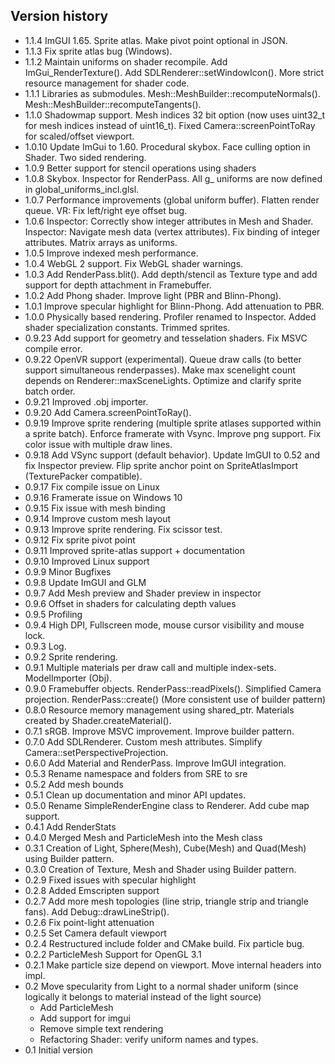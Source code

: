 ## Version history

 * 1.1.4 ImGUI 1.65. Sprite atlas. Make pivot point optional in JSON.
 * 1.1.3 Fix sprite atlas bug (Windows).
 * 1.1.2 Maintain uniforms on shader recompile. Add ImGui_RenderTexture(). Add SDLRenderer::setWindowIcon(). More strict resource management for shader code.
 * 1.1.1 Libraries as submodules. Mesh::MeshBuilder::recomputeNormals(). Mesh::MeshBuilder::recomputeTangents(). 
 * 1.1.0 Shadowmap support. Mesh indices 32 bit option (now uses uint32_t for mesh indices instead of uint16_t). Fixed Camera::screenPointToRay for scaled/offset viewport.
 * 1.0.10 Update ImGui to 1.60. Procedural skybox. Face culling option in Shader. Two sided rendering.
 * 1.0.9 Better support for stencil operations using shaders
 * 1.0.8 Skybox. Inspector for RenderPass. All g_ uniforms are now defined in global_uniforms_incl.glsl.
 * 1.0.7 Performance improvements (global uniform buffer). Flatten render queue. VR: Fix left/right eye offset bug.
 * 1.0.6 Inspector: Correctly show integer attributes in Mesh and Shader. Inspector: Navigate mesh data (vertex attributes). Fix binding of integer attributes. Matrix arrays as uniforms.
 * 1.0.5 Improve indexed mesh performance. 
 * 1.0.4 WebGL 2 support. Fix WebGL shader warnings. 
 * 1.0.3 Add RenderPass.blit(). Add depth/stencil as Texture type and add support for depth attachment in Framebuffer.
 * 1.0.2 Add Phong shader. Improve light (PBR and Blinn-Phong).
 * 1.0.1 Improve specular highlight for Blinn-Phong. Add attenuation to PBR.
 * 1.0.0 Physically based rendering. Profiler renamed to Inspector. Added shader specialization constants. Trimmed sprites.
 * 0.9.23 Add support for geometry and tesselation shaders. Fix MSVC compile error.
 * 0.9.22 OpenVR support (experimental). Queue draw calls (to better support simultaneous renderpasses). Make max scenelight count depends on Renderer::maxSceneLights. Optimize and clarify sprite batch order.
 * 0.9.21 Improved .obj importer.
 * 0.9.20 Add Camera.screenPointToRay().
 * 0.9.19 Improve sprite rendering (multiple sprite atlases supported within a sprite batch). Enforce framerate with Vsync. Improve png support. Fix color issue with multiple draw lines.
 * 0.9.18 Add VSync support (default behavior). Update ImGUI to 0.52 and fix Inspector preview. Flip sprite anchor point on SpriteAtlasImport (TexturePacker compatible).
 * 0.9.17 Fix compile issue on Linux
 * 0.9.16 Framerate issue on Windows 10
 * 0.9.15 Fix issue with mesh binding
 * 0.9.14 Improve custom mesh layout
 * 0.9.13 Improve sprite rendering. Fix scissor test.
 * 0.9.12 Fix sprite pivot point
 * 0.9.11 Improved sprite-atlas support + documentation
 * 0.9.10 Improved Linux support
 * 0.9.9 Minor Bugfixes
 * 0.9.8 Update ImGUI and GLM
 * 0.9.7 Add Mesh preview and Shader preview in inspector
 * 0.9.6 Offset in shaders for calculating depth values
 * 0.9.5 Profiling 
 * 0.9.4 High DPI, Fullscreen mode, mouse cursor visibility and mouse lock. 
 * 0.9.3 Log. 
 * 0.9.2 Sprite rendering. 
 * 0.9.1 Multiple materials per draw call and multiple index-sets. ModelImporter (Obj). 
 * 0.9.0 Framebuffer objects. RenderPass::readPixels(). Simplified Camera projection. RenderPass::create() (More consistent use of builder pattern)
 * 0.8.0 Resource memory management using shared_ptr. Materials created by Shader.createMaterial().
 * 0.7.1 sRGB. Improve MSVC improvement. Improve builder pattern.
 * 0.7.0 Add SDLRenderer. Custom mesh attributes. Simplify Camera::setPerspectiveProjection.
 * 0.6.0 Add Material and RenderPass. Improve ImGUI integration. 
 * 0.5.3 Rename namespace and folders from SRE to sre 
 * 0.5.2 Add mesh bounds 
 * 0.5.1 Clean up documentation and minor API updates. 
 * 0.5.0 Rename SimpleRenderEngine class to Renderer. Add cube map support. 
 * 0.4.1 Add RenderStats
 * 0.4.0 Merged Mesh and ParticleMesh into the Mesh class
 * 0.3.1 Creation of Light, Sphere(Mesh), Cube(Mesh) and Quad(Mesh) using Builder pattern.
 * 0.3.0 Creation of Texture, Mesh and Shader using Builder pattern.
 * 0.2.9 Fixed issues with specular highlight
 * 0.2.8 Added Emscripten support
 * 0.2.7 Add more mesh topologies (line strip, triangle strip and triangle fans). Add Debug::drawLineStrip(). 
 * 0.2.6 Fix point-light attenuation 
 * 0.2.5 Set Camera default viewport
 * 0.2.4 Restructured include folder and CMake build. Fix particle bug.
 * 0.2.2 ParticleMesh Support for OpenGL 3.1
 * 0.2.1 Make particle size depend on viewport. Move internal headers into impl.  
 * 0.2 Move specularity from Light to a normal shader uniform (since logically it belongs to material instead of the light source)  
   - Add ParticleMesh 
   - Add support for imgui 
   - Remove simple text rendering
   - Refactoring Shader: verify uniform names and types.
 * 0.1 Initial version